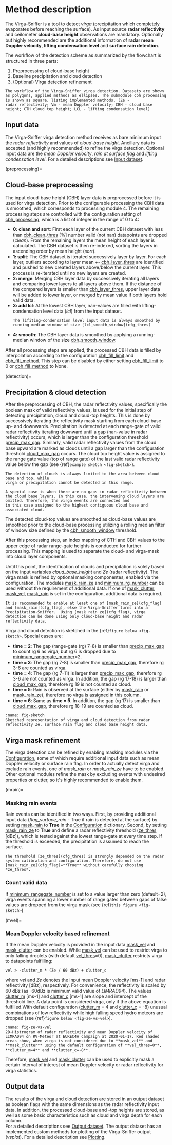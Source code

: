 # Method description
The Virga-Sniffer is a tool to detect *virga* (precipitation which completely evaporates before reaching the surface).
As input source **radar reflectivity** and ceilometer **cloud-base height** observations are mandatory. Optionally but highly recommended are the additional information of **radar mean Doppler 
velocity**, **lifting condensation level** and **surface rain detection**.

The workflow of the detection scheme as summarized by the flowchart is structured in three parts:
 1. Preprocessing of cloud-base height
 2. Baseline precipitation and cloud detection
 3. (Optional) Virga detection refinement

```{figure} images/flowchart.png
The workflow of the Virga-Sniffer virga detection. Datasets are shown as polygons, applied methods as ellipses. The submodule cbh_processing is shown as square, listing implemented methods. (Ze - 
radar reflectivity; Vm - mean Doppler velocity; CBH - cloud base height; CTH cloud top height; LCL - lifting condensation level) 
```

## Input data
The Virga-Sniffer virga detection method receives as bare minimum input the *radar reflectivity* and values of *cloud-base height*. Ancillary data is accepted (and highly recommended) to refine the 
virga detection. Optional input data are the *mean Doppler velocity*, *rain at surface flag* and *lifting condensation level*. For a detailed descriptions see [Input dataset](input).

(preprocessing)=
## Cloud-base preprocessing
The input cloud-base height (CBH) layer data is preprocessed before it is used for virga detection. Prior to the configurable processing the CBH data is smoothed, which corresponds to processing 
module 4. The remaining processing steps are controlled with the configuration setting of [cbh_processing](cfg_spec), which is a list of integer in the range of 0 to 4:
 - **0: clean and sort**: First each layer of the current CBH dataset with less than [cbh_clean_thres](cfg_thres) [%] number valid (not nan) datapoints are dropped (*clean*). From the remaining 
   layers the mean height of each layer is calculated. The CBH dataset is then re-indexed, sorting the layers in ascending order by mean height (*sort*).
 - **1: split**: The CBH dataset is iterated successively layer by layer. For each layer, outliers according to layer mean +- [cbh_layer_thres](cfg_thres) are identified and pushed to new created 
   layers above/below the current layer. This process is re-iterated until no new layers are created. 
 - **2: merge**: Merging CBH layer data by successively iterating all layers and comparing lower layers to all layers above them. If the distance of the compared layers is smaller than 
   [cbh_layer_thres](cfg_thres), upper layer data will be added to lower layer, or merged by mean value if both layers hold valid data.
 - **3: add lcl**: At the lowest CBH layer, nan-values are filled with lifting-condensation level data (*lcl*) from the input dataset.
   ```{note}
   The lifiting-condensation level input data is always smoothed by running median window of size [lcl_smooth_window](cfg_thres)
   ```
 - **4: smooth**: The CBH layer data is smoothed by applying a running-median window of the size [cbh_smooth_window](cfg_thres).

After all processing steps are applied, the processed CBH data is filled by interpolation according to the configuration [cbh_fill_limit](cfg_thres) and [cbh_fill_method](cfg_spec). This step 
can be disabled by either setting [cbh_fill_limit](cfg_thres) to 0 or [cbh_fill_method](cfg_spec) to None.

(detection)=
## Precipitation & cloud detection
After the preprocessing of CBH, the radar reflectivity values, specifically the boolean mask of valid reflectivity values, is used for the initial step of detecting precipitation, cloud and cloud-top 
heights. This is done by successively iterating the reflectivity mask starting from each cloud-base up- and downwards. Precipitation is detected at each range-gate of valid radar reflectivity 
iterating downward until a gap (nan-value in radar 
reflectivity) occurs, which is larger than the configuration threshold [precip_max_gap](cfg_thres).
Similarly, valid radar reflectivity values from the cloud base upward are marked as clouds until a gap larger than the configuration threshold [cloud_max_gap](cfg_thres) occurs. The cloud top height 
value is 
assigned to the range gate value (top of range gate) of the last valid radar reflectivity value below the gap (see {ref}`example sketch <fig-sketch>`). 
```{note}
The detection of clouds is always limited to the area between cloud base and top, while 
virga or precipitation cannot be detected in this range.
```
```{note}
A special case is when there are no gaps in radar reflectivity between the cloud base layers. In this case, the intervening cloud layers are omitted. Therefore, the virga events are connected and 
in this case assigned to the highest contiguous cloud base and associated cloud.
```
The detected cloud-top values are smoothed as cloud-base values are smoothed prior to the cloud-base processing utilizing a rolling median filter of window size defined by the 
[cbh_smooth_window](cfg_thres) threshold.

After this processing step, an index mapping of CTH and CBH values to the upper edge of radar range-gate heights is conducted for further processing. This mapping is used to separate the cloud- and 
virga-mask into cloud layer components. 

Until this point, the identification of clouds and precipitation is solely based on the input variables *cloud_base_height* and *Ze* (radar reflectivity). The virga mask is refined by optional 
masking componentes, enabled via the configuration. The modules [mask_rain_ze](cfg_flag) and [minimum_rg_number](cfg_thres) can be used without the requirement of additional data. If one of [mask_clutter](cfg_flag), [mask_vel](cfg_flag), 
[mask_rain](cfg_flag) is set in the configuration, additional data is required.

```{note}
It is recommended to enable at least one of [mask_rain_ze](cfg_flag) and [mask_rain](cfg_flag), else the Virga-Sniffer turns into a Precipitation-Sniffer.  Using [mask_rain_ze](cfg_flag), virga 
detection can be done using only cloud-base height and radar reflectivity data.
```

Virga and cloud detection is sketched in the {ref}`figure below <fig-sketch>`. Special cases are:
 - **time = 2**: The gap (range-gate (rg) 7-8) is smaller than [precip_max_gap](cfg_thres) to count rg 6 as virga, but rg 6 is dropped due to [minimum_rangegate_number](cfg_thres)=2.
 - **time = 3**: The gap (rg 7-8) is smaller than [precip_max_gap](cfg_thres), therefore rg 3-6 are counted as virga.
 - **time = 4**: The gap (rg 7-11) is larger than [precip_max_gap](cfg_thres), therefore rg 3-6 are not counted as virga. In addition, the gap (rg 17-18) is larger than [cloud_max_gap](cfg_thres), 
   therefore rg 19 is not counted as cloud.
 - **time = 5**: Rain is observed at the surface (either by [mask_rain](cfg_flag) or [mask_rain_ze](cfg_flag)), therefore no virga is assigned in this column. 
 - **time = 6**: Same as **time = 5**. In addition, the gap (rg 17) is smaller than [cloud_max_gap](cfg_thres), therefore rg 18-19 are counted as cloud.

```{figure} images/example_detection.png
:name: fig-sketch
Sketched representation of virga and cloud detection from radar reflectivity Ze, surface rain flag and cloud base height data. 
```

## Virga mask refinement
The virga detection can be refined by enabling masking modules via the [Configuration](configuration), some of which require additional input data such as mean Doppler velocity or surface rain flag.
In order to actually detect virga and exclude rain events, one of *mask_rain* or *mask_rain_ze* have to be enabled. Other optional modules refine the mask by excluding events with undesired 
properties or clutter, so it's highly recommended to enable them.

(mrain)=
### Masking rain events
Rain events can be identified in two ways. First, by providing additional input data (*flag_surface_rain* - True if rain is detected at the surface) by setting [mask_rain](cfg_flag) to **True** in the 
[Configuration](configuration) dictionary. Second, by setting [mask_rain_ze](cfg_flag) to **True** and define a radar reflectivity threshold ([ze_thres](cfg_thres) [dBz]), which is tested against the lowest 
range-gate at every time step. If the threshold is exceeded, the precipitation is assumed to reach the surface.
```{warning}
The threshold [ze_thres](cfg_thres) is strongly depended on the radar system calibration and configuration. Therefore, do not use [mask_rain_ze](cfg_flag)=**True** without carefully choosing 
*ze_thres*.
```

### Count valid data
If [minimum_rangegate_number](cfg_thres) is set to a value larger than zero (default=2), virga events spanning a lower number of range gates between gaps of false values are dropped from the 
virga mask (see {ref}`this figure <fig-sketch>`)

(mvel)=
### Mean Doppler velocity based refinement
If the mean Doppler velocity is provided in the input data  [mask_vel](cfg_flag) and [mask_clutter](cfg_flag) can be enabled. While [mask_vel](cfg_flag) can be used to restrict virga to only falling 
droplets (with default [vel_thres](cfg_thres)=0), [mask_clutter](cfg_flag) restricts virga to datapoints fulfilling:
```
vel > -clutter_m * (Ze / 60 dBz) + clutter_c
```
where *vel* and *Ze* denotes the input mean Doppler velocity [ms-1] and radar reflectivity [dBz], respectively.
For convenience, the reflectivity is scaled by 60 dBz (as -60dBz is minimum valid value of *LIMRAD94*). The values [clutter_m](cfg_thres) [ms-1] and [clutter_c](cfg_thres) [ms-1] are slope and 
intercept of the threshold line. A data point is considered virga, only if the above equation is fulfilled.With default configuration ([clutter_m](cfg_thres) = 4 and [clutter_c](cfg_thres) =  -8) 
unusual combinations of low reflectivity while high falling speed hydro meteors are dropped (see {ref}`figure below <fig-ze-vs-vel>`). 
```{figure} ../docs/images/vs_demonstration_ze_vs_vel.png
:name: fig-ze-vs-vel
2D-Histrogram of radar reflectivity and mean Doppler velocity of LIMRAD94 on RV-Meteor at EUREC4A campaign at 2020-01-17. Red shaded areas show, when virga is not considered due to **mask_vel** and 
**mask_clutter** using the default configuration of **vel_thres=0**, **clutter_m=4** and **clutter_c=-8**.
```
Therefore, [mask_vel](cfg_flag) and [mask_clutter](cfg_flag) can be used to explicitly mask a certain interval of interest of mean Doppler velocity or radar reflectivity for virga statistics.

## Output data
The results of the virga and cloud detection are stored in an output dataset as boolean flags with the same dimensions as the radar reflectivity input data. In addition, the processed cloud-base and -top heights are stored, as well as some basic characteristics such as cloud and virga depth for each column.  
For a detailed descriptions see [Output dataset](output). The output dataset has an implemented custom methods for plotting of the Virga-Sniffer output (*vsplot*). For a detailed description see 
[Plotting](plotting).
